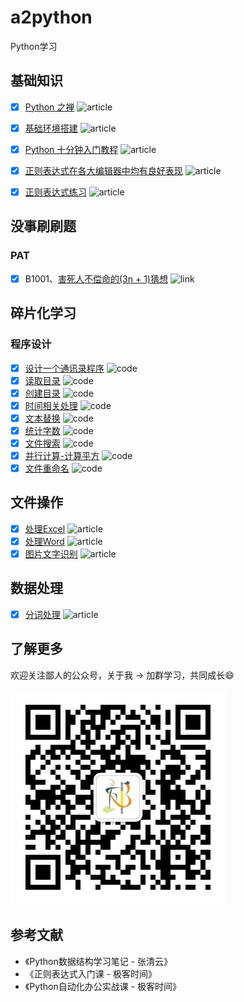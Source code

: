 # a2python

Python学习

## 基础知识

- [x] [Python 之禅](base/the-zen-of-python.md) ![article](https://img.shields.io/badge/-article-blue)

- [x] [基础环境搭建](base/env.md) ![article](https://img.shields.io/badge/-article-blue)

- [x] [Python 十分钟入门教程](base/ten-minutes-python-introductory-tutorial.md) ![article](https://img.shields.io/badge/-article-blue)

- [x] [正则表达式在各大编辑器中均有良好表现](base/regexp-in-editor.md) ![article](https://img.shields.io/badge/-article-blue)

- [x] [正则表达式练习](base/regexp-practice.md) ![article](https://img.shields.io/badge/-article-blue)

## 没事刷刷题

### PAT

- [x] 
  B1001、[害死人不偿命的(3n + 1)猜想](https://pintia.cn/problem-sets/994805260223102976/problems/994805325918486528) ![link](https://img.shields.io/badge/-link-blue)

## 碎片化学习

### 程序设计

- [x] [设计一个通讯录程序](/code/demo/01-address-book.py) ![code](https://img.shields.io/badge/-code-blue)
- [x] [读取目录](/code/demo/02-read-dir.py) ![code](https://img.shields.io/badge/-code-blue)
- [x] [创建目录](/code/demo/04-mkdir.py) ![code](https://img.shields.io/badge/-code-blue)
- [x] [时间相关处理](/code/demo/03-time.py) ![code](https://img.shields.io/badge/-code-blue)
- [x] [文本替换](/code/demo/05-str-replace.py) ![code](https://img.shields.io/badge/-code-blue)
- [x] [统计字数](/code/demo/06-word-count.py) ![code](https://img.shields.io/badge/-code-blue)
- [x] [文件搜索](/code/demo/07-file-search.py) ![code](https://img.shields.io/badge/-code-blue)
- [x] [并行计算-计算平方](/code/demo/08-parallel-computing.py) ![code](https://img.shields.io/badge/-code-blue)
- [x] [文件重命名](/code/demo/09-rename-img.py) ![code](https://img.shields.io/badge/-code-blue)

## 文件操作

- [x] [处理Excel](/base/play-excel.md) ![article](https://img.shields.io/badge/-article-blue)
- [x] [处理Word](/base/play-word.md) ![article](https://img.shields.io/badge/-article-blue)
- [x] [图片文字识别](/base/ai-in-pic.md) ![article](https://img.shields.io/badge/-article-blue)

## 数据处理

- [x] [分词处理](/base/participle.md) ![article](https://img.shields.io/badge/-article-blue)

## 了解更多

欢迎关注鄙人的公众号，关于我 -> 加群学习，共同成长:smile:

![wechat qrcode](base/img/wechat-cnroadbridge.jpg)

## 参考文献

- 《Python数据结构学习笔记 - 张清云》
- 《正则表达式入门课 - 极客时间》
- 《Python自动化办公实战课 - 极客时间》
